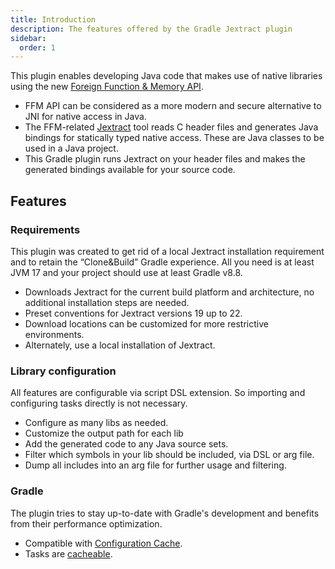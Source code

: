 ```yaml
---
title: Introduction
description: The features offered by the Gradle Jextract plugin
sidebar:
  order: 1
---
```


This plugin enables developing Java code that makes use of native libraries using the new [Foreign Function & Memory API][ffm].

- FFM API can be considered as a more modern and secure alternative to JNI for native access in Java.
- The FFM-related [Jextract] tool reads C header files and generates Java bindings for statically typed native access. These are Java classes to be used in a Java project.
- This Gradle plugin runs Jextract on your header files and makes the generated bindings available for your source code.

## Features

### Requirements

This plugin was created to get rid of a local Jextract installation requirement and to retain the “Clone&Build” Gradle experience.
All you need is at least JVM 17 and your project should use at least Gradle v8.8.

- Downloads Jextract for the current build platform and architecture, no additional installation steps are needed.
- Preset conventions for Jextract versions 19 up to 22.
- Download locations can be customized for more restrictive environments.
- Alternately, use a local installation of Jextract.

### Library configuration

All features are configurable via script DSL extension.
So importing and configuring tasks directly is not necessary.

- Configure as many libs as needed.
- Customize the output path for each lib
- Add the generated code to any Java source sets.
- Filter which symbols in your lib should be included, via DSL or arg file.
- Dump all includes into an arg file for further usage and filtering.

### Gradle

The plugin tries to stay up-to-date with Gradle's development and benefits from their performance optimization.

- Compatible with [Configuration Cache].
- Tasks are [cacheable][build cache].

[jextract]: https://jdk.java.net/jextract/
[ffm]: https://openjdk.org/jeps/454
[configuration cache]: https://docs.gradle.org/current/userguide/configuration_cache.html
[build cache]: https://docs.gradle.org/current/userguide/build_cache.html

